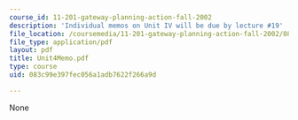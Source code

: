 ```yaml
---
course_id: 11-201-gateway-planning-action-fall-2002
description: 'Individual memos on Unit IV will be due by lecture #19'
file_location: /coursemedia/11-201-gateway-planning-action-fall-2002/083c99e397fec056a1adb7622f266a9d_Unit4Memo.pdf
file_type: application/pdf
layout: pdf
title: Unit4Memo.pdf
type: course
uid: 083c99e397fec056a1adb7622f266a9d

---
```

None